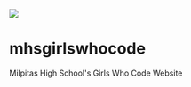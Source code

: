 <img src="https://cdn.glitch.com/ba7e9136-d252-459d-8fd7-241dc194cc93%2Fezgif.com-video-to-gif%20(1).gif?v=1580452874152"/>

# mhsgirlswhocode
Milpitas High School's Girls Who Code Website
